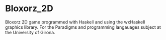 # Bloxorz_2D
Bloxorz 2D game programmed with Haskell and using the wxHaskell graphics library. For the Paradigms and programming langauages subject at the University of Girona.
